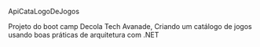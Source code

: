 ApiCataLogoDeJogos

Projeto do boot camp Decola Tech Avanade, Criando um catálogo de jogos usando boas práticas de arquitetura com .NET
